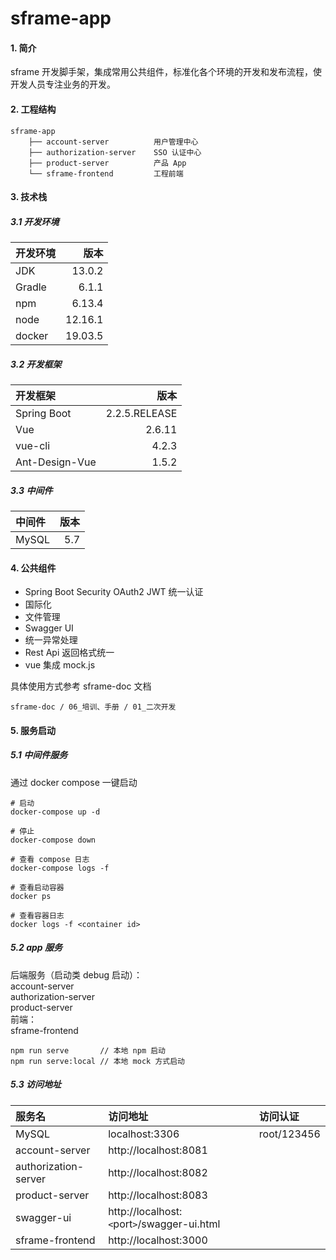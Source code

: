 # sframe-app

#### 1. 简介
sframe 开发脚手架，集成常用公共组件，标准化各个环境的开发和发布流程，使开发人员专注业务的开发。

#### 2. 工程结构
```
sframe-app
    ├── account-server          用户管理中心
    ├── authorization-server    SSO 认证中心
    ├── product-server          产品 App
    └── sframe-frontend         工程前端
```

#### 3. 技术栈
##### 3.1 开发环境
| 开发环境   | 版本       |
| :----     | ----:     |
| JDK       | 13.0.2    |
| Gradle    | 6.1.1     |
| npm       | 6.13.4    |
| node      | 12.16.1   |
| docker    | 19.03.5   |

##### 3.2 开发框架
| 开发框架           | 版本               |
| :----             | ----:             |
| Spring Boot       | 2.2.5.RELEASE     |
| Vue               | 2.6.11            |
| vue-cli           | 4.2.3             |
| Ant-Design-Vue    | 1.5.2             |

##### 3.3 中间件
| 中间件       | 版本         |
| :----       | ----:       |
| MySQL       | 5.7         |

#### 4. 公共组件
- Spring Boot Security OAuth2 JWT 统一认证
- 国际化
- 文件管理
- Swagger UI
- 统一异常处理
- Rest Api 返回格式统一
- vue 集成 mock.js

具体使用方式参考 sframe-doc 文档
```
sframe-doc / 06_培训、手册 / 01_二次开发
```

#### 5. 服务启动
##### 5.1 中间件服务
通过 docker compose 一键启动
```
# 启动
docker-compose up -d

# 停止
docker-compose down

# 查看 compose 日志
docker-compose logs -f

# 查看启动容器
docker ps

# 查看容器日志
docker logs -f <container id>
```

##### 5.2 app 服务
后端服务（启动类 debug 启动）：  
account-server    
authorization-server    
product-server  
前端：  
sframe-frontend
```
npm run serve       // 本地 npm 启动
npm run serve:local // 本地 mock 方式启动
```

##### 5.3 访问地址
| 服务名                 | 访问地址                | 访问认证              |
| :----                 | :----                  | :----                |
| MySQL                 | localhost:3306         | root/123456          |
| account-server        | http://localhost:8081  |
| authorization-server  | http://localhost:8082  |
| product-server        | http://localhost:8083  |
| swagger-ui            | http://localhost:`<`port`>`/swagger-ui.html|
| sframe-frontend       | http://localhost:3000  |



